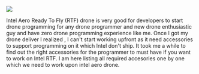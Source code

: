 ![](https://github.com/BhaskarTrivedi/Intel-Aero-Drone/blob/master/Img/IMG_20190201_133426013.jpg)


Intel Aero Ready To Fly (RTF) drone is very good for developers to start drone programming for any drone programmer and new drone enthusiastic guy and have zero drone programming experience like me. Once I got my drone deliver I realized , I can't start working upfront as it need accessories to support programming on it which Intel don't ship. It took me a while to find out the right accessories for the programmer to must have if you want to work on Intel RTF. 
I am here listing all required accesories one by one which we need to work upon intel aero drone.

